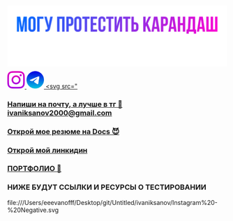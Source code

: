 ![Header](https://github.com/IvanIksanov/ivaniksanov/blob/main/IMG_1538.PNG)
<a rel="nofollow noopener noreferrer" href="https://www.instagram.com/eeevanofff/" target="_blank"><img src="https://github.com/IvanIksanov/ivaniksanov/blob/main/Instagram%20-%20Negative-3.png" width="40" height="40" /> <a rel="nofollow noopener noreferrer" href="https://t.me/evanovnew" target="_blank"><img src="https://github.com/IvanIksanov/ivaniksanov/blob/main/Telegram%20-%20Negative.png" width="40" height="40" />
<svg src="<svg width="48" height="48" viewBox="0 0 48 48" fill="none" xmlns="hfile://eeevanofff/Desktop/git/Untitled/ivaniksanov/Instagram%20-%20Negative.svg">

### Напиши на почту, а лучше в тг 💩 ivaniksanov2000@gmail.com
### [Открой мое резюме на Docs 😈](https://docs.google.com/document/d/1HRhtAmWjqkDpU7Tl_bUSwl8JZkZJrTy3cRrkINeLbnQ/edit?usp=sharing)
### [Открой мой линкидин](https://www.linkedin.com/in/ivan-iksanov-765794229/)
### [ПОРТФОЛИО 👾](https://drive.google.com/drive/folders/1tzLY46qKzsIftwOoA00wwULfRxo6GY-D?usp=sharing)

### НИЖЕ БУДУТ ССЫЛКИ И РЕСУРСЫ О ТЕСТИРОВАНИИ
file:///Users/eeevanofff/Desktop/git/Untitled/ivaniksanov/Instagram%20-%20Negative.svg
